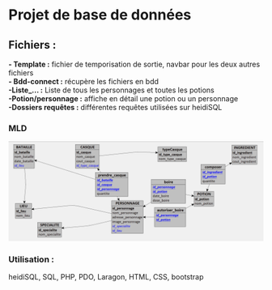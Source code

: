 # Projet de base de données

## Fichiers : 
**- Template :** fichier de temporisation de sortie, navbar pour les deux autres fichiers  
**- Bdd-connect :** récupère les fichiers en bdd  
**-Liste_... :** Liste de tous les personnages et toutes les potions   
**-Potion/personnage :** affiche en détail une potion ou un personnage  
**-Dossiers requêtes :** différentes requêtes utilisées sur heidiSQL

### MLD
![Image](MLD.png)

### Utilisation :  
heidiSQL, SQL, PHP, PDO, Laragon, HTML, CSS, bootstrap
